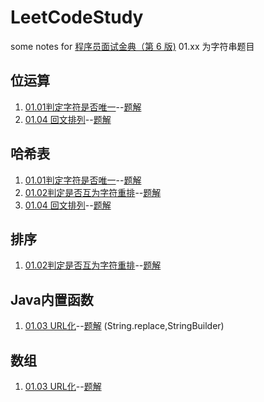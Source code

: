 # LeetCodeStudy
some notes for  [程序员面试金典（第 6 版)](https://leetcode.cn/problem-list/xb9lfcwi/)
01.xx 为字符串题目

## 位运算

1. [01.01判定字符是否唯一](https://leetcode.cn/problems/is-unique-lcci/)--[题解](https://leetcode.cn/problems/is-unique-lcci/solution/by-dazzling-jangkcn-0giq/)
2. [01.04 回文排列](https://leetcode.cn/problems/palindrome-permutation-lcci/)--[题解](https://leetcode.cn/problems/palindrome-permutation-lcci/solution/mian-shi-ti-0104-hui-wen-pai-lie-by-dazz-fun7/)

## 哈希表
1. [01.01判定字符是否唯一](https://leetcode.cn/problems/is-unique-lcci/)--[题解](https://leetcode.cn/problems/is-unique-lcci/solution/by-dazzling-jangkcn-0giq/)
2. [01.02判定是否互为字符重排](https://leetcode.cn/problems/check-permutation-lcci/)--[题解](https://leetcode.cn/problems/check-permutation-lcci/solution/mian-shi-ti-0102-pan-ding-shi-fou-hu-wei-dbdr/)
3. [01.04 回文排列](https://leetcode.cn/problems/palindrome-permutation-lcci/)--[题解](https://leetcode.cn/problems/palindrome-permutation-lcci/solution/mian-shi-ti-0104-hui-wen-pai-lie-by-dazz-fun7/)

## 排序
1. [01.02判定是否互为字符重排](https://leetcode.cn/problems/check-permutation-lcci/)--[题解](https://leetcode.cn/problems/check-permutation-lcci/solution/mian-shi-ti-0102-pan-ding-shi-fou-hu-wei-dbdr/)

## Java内置函数
1. [01.03 URL化](https://leetcode.cn/problems/string-to-url-lcci/)--[题解](https://leetcode.cn/problems/string-to-url-lcci/solution/mian-shi-ti-0103-urlhua-by-dazzling-jang-uuxz/) (String.replace,StringBuilder)

## 数组
1. [01.03 URL化](https://leetcode.cn/problems/string-to-url-lcci/)--[题解](https://leetcode.cn/problems/string-to-url-lcci/solution/mian-shi-ti-0103-urlhua-by-dazzling-jang-uuxz/) 
